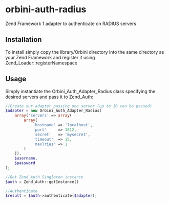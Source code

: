 orbini-auth-radius
==================

Zend Framework 1 adapter to authenticate on RADIUS servers

Installation
------------

To install simply copy the library/Orbini directory into the same directory as your Zend Framework and
register it using Zend_Loader::registerNamespace

Usage
-----

Simply instantiate the Orbini_Auth_Adapter_Radius class specifying the desired servers and pass it to Zend_Auth:

```php
//Create our adapter passing one server (up to 10 can be passed)
$adapter = new Orbini_Auth_Adapter_Radius(
    array('servers' => array(
        array(
            'hostname' => 'localhost',
            'port'     => 1812,
            'secret'   => 'mysecret',
            'timeout'  => 15,
            'maxTries' => 1
        )
    )),
    $username,
    $password
);

//Get Zend_Auth Singleton instance
$auth = Zend_Auth::getInstance()

//Authenticate
$result = $auth->authenticate($adapter);
```



